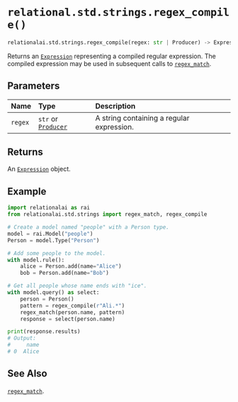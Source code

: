 # `relational.std.strings.regex_compile()`

```python
relationalai.std.strings.regex_compile(regex: str | Producer) -> Expression
```

Returns an [`Expression`](../../../Expression.md) representing a compiled regular expression.
The compiled expression may be used in subsequent calls to [`regex_match`](./regex_match.md).

## Parameters

| Name | Type | Description |
| :--- | :--- | :------ |
| `regex` | `str` or [`Producer`](../../../Producer/README.md) | A string containing a regular expression. |

## Returns

An [`Expression`](../../../Expression.md) object.

## Example

```python
import relationalai as rai
from relationalai.std.strings import regex_match, regex_compile

# Create a model named "people" with a Person type.
model = rai.Model("people")
Person = model.Type("Person")

# Add some people to the model.
with model.rule():
    alice = Person.add(name="Alice")
    bob = Person.add(name="Bob")

# Get all people whose name ends with "ice".
with model.query() as select:
    person = Person()
    pattern = regex_compile(r"Ali.*")
    regex_match(person.name, pattern)
    response = select(person.name)

print(response.results)
# Output:
#     name
# 0  Alice
```

## See Also

[`regex_match`](./regex_match.md).
